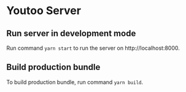# Youtoo Server

## Run server in development mode

Run command `yarn start` to run the server on http://localhost:8000.

## Build production bundle

To build production bundle, run command `yarn build`.